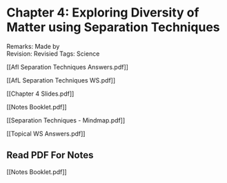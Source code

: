 # Chapter 4: Exploring Diversity of Matter using Separation Techniques

Remarks: Made by  
Revision: Revisied
Tags: Science

[[Afl Separation Techniques Answers.pdf]]

[[AfL Separation Techniques WS.pdf]]

[[Chapter 4 Slides.pdf]]

[[Notes Booklet.pdf]]

[[Separation Techniques - Mindmap.pdf]]

[[Topical WS Answers.pdf]]

## Read PDF For Notes

[[Notes Booklet.pdf]]